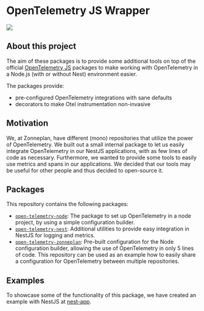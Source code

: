 # OpenTelemetry JS Wrapper

![](https://github.com/zonneplan/open-telemetry-js/actions/workflows/ci-main.yml/badge.svg)

## About this project

The aim of these packages is to provide some additional tools on top of the official [OpenTelemetry JS](https://github.com/open-telemetry/opentelemetry-js) packages to make working with OpenTelemetry in a Node.js (with or without Nest) environment easier.

The packages provide:
- pre-configured OpenTelemetry integrations with sane defaults
- decorators to make Otel instrumentation non-invasive

## Motivation

We, at Zonneplan, have different (mono) repositories that utilize the power of OpenTelemetry. We built out a small internal package to let us easily integrate OpenTelemetry in our NestJS applications, with as few lines of code as necessary. Furthermore, we wanted to provide some tools to easily use metrics and spans in our applications. We decided that our tools may be useful for other people and thus decided to open-source it.

## Packages

This repository contains the following packages:

- [`open-telemetry-node`](./packages/open-telemetry-node/README.md): The package to set up OpenTelemetry in a node project, by using a simple configuration builder.
- [`open-telemetry-nest`](./packages/open-telemetry-nest/README.md): Additional utilities to provide easy integration in NestJS for logging and metrics.
- [`open-telemetry-zonneplan`](./packages/open-telemetry-zonneplan/README.md): Pre-built configuration for the Node configuration builder, allowing the use of OpenTelemetry in only 5 lines of code. This repository can be used as an example how to easily share a configuration for OpenTelemetry between multiple repositories.

## Examples

To showcase some of the functionality of this package, we have created an example with NestJS at [nest-app](./examples/nest-app).
